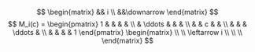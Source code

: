 $$
\begin{matrix}
&& i
\\
&&\downarrow 
\end{matrix}
$$
$$
M_i(c) =
\begin{pmatrix}
1 & & & & \\
& \ddots & & & \\
& & c & & \\
& & & \ddots & \\
& & & & 1
\end{pmatrix}
\begin{matrix} \\ \\ \leftarrow i \\ \\ \\ \end{matrix}
$$
